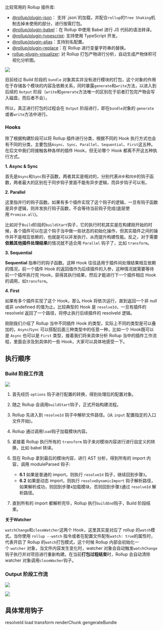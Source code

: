 比较常用的 Rollup 插件库:

- [@rollup/plugin-json](https://link.juejin.cn/?target=https%3A%2F%2Fgithub.com%2Frollup%2Fplugins%2Ftree%2Fmaster%2Fpackages%2Fjson "https://github.com/rollup/plugins/tree/master/packages/json")： 支持`.json`的加载，并配合`rollup`的`Tree Shaking`机制去掉未使用的部分，进行按需打包。
- [@rollup/plugin-babel](https://link.juejin.cn/?target=https%3A%2F%2Fgithub.com%2Frollup%2Fplugins%2Ftree%2Fmaster%2Fpackages%2Fbabel "https://github.com/rollup/plugins/tree/master/packages/babel")：在 Rollup 中使用 Babel 进行 JS 代码的语法转译。
- [@rollup/plugin-typescript](https://link.juejin.cn/?target=https%3A%2F%2Fgithub.com%2Frollup%2Fplugins%2Ftree%2Fmaster%2Fpackages%2Ftypescript "https://github.com/rollup/plugins/tree/master/packages/typescript"): 支持使用 TypeScript 开发。
- [@rollup/plugin-alias](https://link.juejin.cn/?target=https%3A%2F%2Fgithub.com%2Frollup%2Fplugins%2Ftree%2Fmaster%2Fpackages%2Falias "https://github.com/rollup/plugins/tree/master/packages/alias")：支持别名配置。
- [@rollup/plugin-replace](https://link.juejin.cn/?target=https%3A%2F%2Fgithub.com%2Frollup%2Fplugins%2Ftree%2Fmaster%2Fpackages%2Freplace "https://github.com/rollup/plugins/tree/master/packages/replace")：在 Rollup 进行变量字符串的替换。
- [rollup-plugin-visualizer](https://link.juejin.cn/?target=https%3A%2F%2Fgithub.com%2Fbtd%2Frollup-plugin-visualizer "https://github.com/btd/rollup-plugin-visualizer"): 对 Rollup 打包产物进行分析，自动生成产物体积可视化分析图。

![](https://p3-juejin.byteimg.com/tos-cn-i-k3u1fbpfcp/67d0f8c753ed4eb29ac513439ac198ad~tplv-k3u1fbpfcp-zoom-in-crop-mark:3326:0:0:0.awebp)

目前经过 Build 阶段的 `bundle` 对象其实并没有进行模块的打包，这个对象的作用在于存储各个模块的内容及依赖关系，同时暴露`generate`和`write`方法，以进入到后续的 `Output` 阶段（`write`和`generate`方法唯一的区别在于前者打包完产物会写入磁盘，而后者不会）。

所以，真正进行打包的过程会在 `Output` 阶段进行，即在`bundle`对象的 `generate`或者`write`方法中进行。


### Hooks 

除了根据构建阶段可以将 Rollup 插件进行分类，根据不同的 Hook 执行方式也会有不同的分类，主要包括`Async`、`Sync`、`Parallel`、`Sequential`、`First`这五种。在后文中我们将接触各种各样的插件 Hook，但无论哪个 Hook 都离不开这五种执行方式。

**1. Async & Sync**

首先是`Async`和`Sync`钩子函数，两者其实是相对的，分别代表`异步`和`同步`的钩子函数，两者最大的区别在于同步钩子里面不能有异步逻辑，而异步钩子可以有。

**2. Parallel**

这里指并行的钩子函数。如果有多个插件实现了这个钩子的逻辑，一旦有钩子函数是异步逻辑，则并发执行钩子函数，不会等待当前钩子完成(底层使用 `Promise.all`)。

比如对于`Build`阶段的`buildStart`钩子，它的执行时机其实是在构建刚开始的时候，各个插件可以在这个钩子当中做一些状态的初始化操作，但其实插件之间的操作并不是相互依赖的，也就是可以并发执行，从而提升构建性能。反之，对于需要**依赖其他插件处理结果**的情况就不适合用 `Parallel` 钩子了，比如 `transform`。

**3. Sequential**

**Sequential** 指串行的钩子函数。这种 Hook 往往适用于插件间处理结果相互依赖的情况，前一个插件 Hook 的返回值作为后续插件的入参，这种情况就需要等待前一个插件执行完 Hook，获得其执行结果，然后才能进行下一个插件相应 Hook 的调用，如`transform`。

**4. First**

如果有多个插件实现了这个 Hook，那么 Hook 将依次运行，直到返回一个非 null 或非 undefined 的值为止。比较典型的 Hook 是 `resolveId`，一旦有插件的 resolveId 返回了一个路径，将停止执行后续插件的 resolveId 逻辑。

刚刚我们介绍了 Rollup 当中不同插件 Hook 的类型，实际上不同的类型是可以叠加的，`Async`/`Sync` 可以搭配后面三种类型中的任意一种，比如一个 Hook既可以是 `Async` 也可以是 `First` 类型，接着我们将来具体分析 Rollup 当中的插件工作流程，里面会涉及到具体的一些 Hook，大家可以具体地感受一下。


## 执行顺序

### Build 阶段工作流

![](https://p3-juejin.byteimg.com/tos-cn-i-k3u1fbpfcp/58ce9fa2b0f14dd1bc50a9c849157e43~tplv-k3u1fbpfcp-zoom-in-crop-mark:3326:0:0:0.awebp)

1. 首先经历 `options` 钩子进行配置的转换，得到处理后的配置对象。
   
2. 随之 Rollup 会调用`buildStart`钩子，正式开始构建流程。
   
3. Rollup 先进入到 `resolveId` 钩子中解析文件路径。(从 `input` 配置指定的入口文件开始)。
   
4. Rollup 通过调用`load`钩子加载模块内容。
   
5. 紧接着 Rollup 执行所有的 `transform` 钩子来对模块内容进行进行自定义的转换，比如 babel 转译。
   
6. 现在 Rollup 拿到最后的模块内容，进行 AST 分析，得到所有的 import 内容，调用 moduleParsed 钩子:
   
    - **6.1** 如果是普通的 import，则执行 `resolveId` 钩子，继续回到步骤`3`。
    - **6.2** 如果是动态 import，则执行 `resolveDynamicImport` 钩子解析路径，如果解析成功，则回到步骤`4`加载模块，否则回到步骤`3`通过 `resolveId` 解析路径。
7. 直到所有的 import 都解析完毕，Rollup 执行`buildEnd`钩子，Build 阶段结束。

**关于Watcher**

`watchChange`和`closeWatcher`这两个 Hook，这里其实是对应了 rollup 的`watch`模式。当你使用 `rollup --watch` 指令或者在配置文件配有`watch: true`的属性时，代表开启了 Rollup 的`watch`打包模式，这个时候 Rollup 内部会初始化一个 `watcher` 对象，当文件内容发生变化时，watcher 对象会自动触发`watchChange`钩子执行并对项目进行重新构建。在当前**打包过程结束**时，Rollup 会自动清除 watcher 对象调用`closeWacher`钩子。

### Output 阶段工作流

![](https://p3-juejin.byteimg.com/tos-cn-i-k3u1fbpfcp/5dc4935d712d451fb6978fad46dd7b74~tplv-k3u1fbpfcp-zoom-in-crop-mark:3326:0:0:0.awebp)

![](https://p3-juejin.byteimg.com/tos-cn-i-k3u1fbpfcp/12142ea189be4a8f918cf247f408487e~tplv-k3u1fbpfcp-zoom-in-crop-mark:3326:0:0:0.awebp)

## 具体常用钩子

resolveId
load
transform
renderChunk
gengerateBundle


